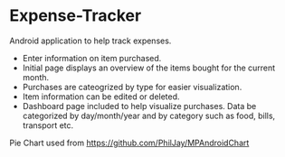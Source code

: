 # Expense-Tracker
Android application to help track expenses.

- Enter information on item purchased.
- Initial page displays an overview of the items bought for the current month.
- Purchases are cateogrized by type for easier visualization.
- Item information can be edited or deleted.
- Dashboard page included to help visualize purchases. Data be categorized by day/month/year and by category such as food, bills, transport etc.

Pie Chart used from https://github.com/PhilJay/MPAndroidChart

